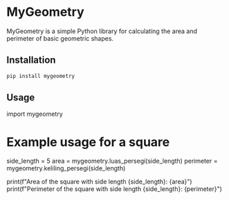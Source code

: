 # MyGeometry

MyGeometry is a simple Python library for calculating the area and perimeter of basic geometric shapes.

## Installation

```bash
pip install mygeometry
```

## Usage
import mygeometry

# Example usage for a square
side_length = 5
area = mygeometry.luas_persegi(side_length)
perimeter = mygeometry.keliling_persegi(side_length)

print(f"Area of the square with side length {side_length}: {area}")
print(f"Perimeter of the square with side length {side_length}: {perimeter}")
